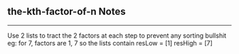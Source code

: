 <h2>the-kth-factor-of-n Notes</h2><hr>Use 2 lists to tract the 2 factors at each step to prevent any sorting bullshit
eg: for 7, factors are 1, 7 so the lists contain
 resLow  =  [1]
 resHigh = [7]